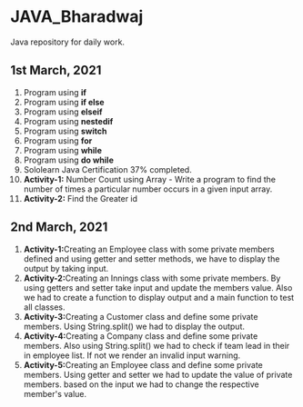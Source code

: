 # JAVA_Bharadwaj
Java repository for daily work.

<h2>1st March, 2021</h2>
<ol>
  <li>Program using <b>if</b></li>
  <li>Program using <b>if else</b></li>
  <li>Program using <b>elseif</b></li>
  <li>Program using <b>nestedif</b></li>
  <li>Program using <b>switch</b></li>
  <li>Program using <b>for</b></li>
  <li>Program using <b>while</b></li>
  <li>Program using <b>do while</b></li>
  <li>Sololearn Java Certification 37% completed.</li>
  <li><b>Activity-1:</b> Number Count using Array - Write a program to find the number of times a particular number occurs in a given input array.</li>
  <li><b>Activity-2:</b> Find the Greater id </li>
</ol>

<h2>2nd March, 2021</h2>
<ol>
  <li><b>Activity-1:</b>Creating an Employee class with some private members defined and using getter and setter methods, we have to display the output by taking input.</li>
  <li><b>Activity-2:</b>Creating an Innings class with some private members. By using getters and setter take input and update the members value. Also we had to create a function to display output and a main function to test all classes.</li>
  <li><b>Activity-3:</b>Creating a Customer class and define some private members. Using String.split() we had to display the output.</li>
  <li><b>Activity-4:</b>Creating a Company class and define some private members. Also using String.split() we had to check if team lead in their in employee list. If not we render an invalid input warning.</li>
  <li><b>Activity-5:</b>Creating an Employee class and define some private members. Using getter and setter we had to update the value of private members. based on the input we had to change the respective member's value.</li>
</ol>
